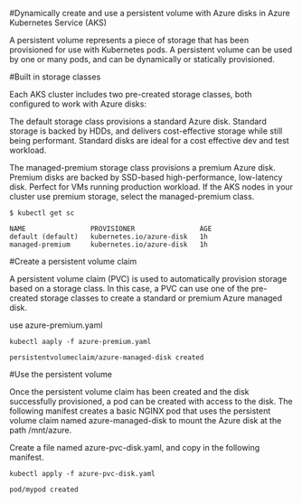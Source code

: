 #Dynamically create and use a persistent volume with Azure disks in Azure Kubernetes Service (AKS)

A persistent volume represents a piece of storage that has been provisioned for use with Kubernetes pods. A persistent volume can be used by one or many pods, and can be dynamically or statically provisioned.

#Built in storage classes

Each AKS cluster includes two pre-created storage classes, both configured to work with Azure disks:

The default storage class provisions a standard Azure disk.
Standard storage is backed by HDDs, and delivers cost-effective storage while still being performant. Standard disks are ideal for a cost effective dev and test workload.

The managed-premium storage class provisions a premium Azure disk.
Premium disks are backed by SSD-based high-performance, low-latency disk. Perfect for VMs running production workload. If the AKS nodes in your cluster use premium storage, select the managed-premium class.

```
$ kubectl get sc

NAME                PROVISIONER                AGE
default (default)   kubernetes.io/azure-disk   1h
managed-premium     kubernetes.io/azure-disk   1h

```

#Create a persistent volume claim

A persistent volume claim (PVC) is used to automatically provision storage based on a storage class. In this case, a PVC can use one of the pre-created storage classes to create a standard or premium Azure managed disk.

use azure-premium.yaml

```
kubectl aaply -f azure-premium.yaml

persistentvolumeclaim/azure-managed-disk created
```


#Use the persistent volume

Once the persistent volume claim has been created and the disk successfully provisioned, a pod can be created with access to the disk. The following manifest creates a basic NGINX pod that uses the persistent volume claim named azure-managed-disk to mount the Azure disk at the path /mnt/azure.

Create a file named azure-pvc-disk.yaml, and copy in the following manifest.


```
kubectl apply -f azure-pvc-disk.yaml

pod/mypod created

```



